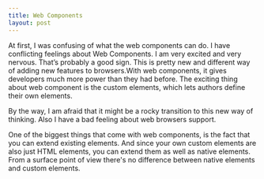 ```yaml
---
title: Web Components
layout: post
---
```


At first, I was confusing of what the web components can do. 
I have conflicting feelings about Web Components. I am very excited and very nervous. That’s probably a good sign.
This is pretty new and different way of adding new features to browsers.With web components, it gives developers much more power than they had before. The exciting thing about web component is the custom elements, which lets authors define their own elements. 

By the way, I am afraid that it might be a rocky transition to this new way of thinking. Also I have a bad feeling about web browsers support.



One of the biggest things that come with web components, is the fact that you can extend existing elements. And since your own custom elements are also just HTML elements, you can extend them as well as native elements. From a surface point of view there's no difference between native elements and custom elements.
